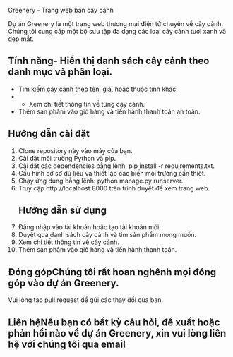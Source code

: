 Greenery - Trang web bán cây cảnh

Dự án Greenery là một trang web thương mại điện tử chuyên về cây cảnh. Chúng tôi cung cấp một bộ sưu tập đa dạng các loại cây cảnh tươi xanh và đẹp mắt.
## Tính năng- Hiển thị danh sách cây cảnh theo danh mục và phân loại.
- Tìm kiếm cây cảnh theo tên, giá, hoặc thuộc tính khác.
- - Xem chi tiết thông tin về từng cây cảnh.
- Thêm sản phẩm vào giỏ hàng và tiến hành thanh toán an toàn.
## Hướng dẫn cài đặt
1. Clone repository này vào máy của bạn.
2. Cài đặt môi trường Python và pip.
3. Cài đặt các dependencies bằng lệnh: pip install -r requirements.txt.
4. Cấu hình cơ sở dữ liệu và thiết lập các biến môi trường cần thiết.
5. Chạy ứng dụng bằng lệnh: python manage.py runserver.
6. Truy cập http://localhost:8000 trên trình duyệt để xem trang web.
   ## Hướng dẫn sử dụng
1. Đăng nhập vào tài khoản hoặc tạo tài khoản mới.
2. Duyệt qua danh sách cây cảnh và tìm sản phẩm mong muốn.
3. Xem chi tiết thông tin về cây cảnh.
4. Thêm sản phẩm vào giỏ hàng và tiến hành thanh toán.
## Đóng gópChúng tôi rất hoan nghênh mọi đóng góp vào dự án Greenery. 
Vui lòng tạo pull request để gửi các thay đổi của bạn.
## Liên hệNếu bạn có bất kỳ câu hỏi, đề xuất hoặc phản hồi nào về dự án Greenery, xin vui lòng liên hệ với chúng tôi qua email
